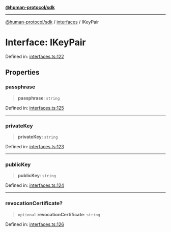 [**@human-protocol/sdk**](../../README.md)

***

[@human-protocol/sdk](../../modules.md) / [interfaces](../README.md) / IKeyPair

# Interface: IKeyPair

Defined in: [interfaces.ts:122](https://github.com/humanprotocol/human-protocol/blob/1734b59e7e953d1f62f13e75c8f7b7ab4bddec76/packages/sdk/typescript/human-protocol-sdk/src/interfaces.ts#L122)

## Properties

### passphrase

> **passphrase**: `string`

Defined in: [interfaces.ts:125](https://github.com/humanprotocol/human-protocol/blob/1734b59e7e953d1f62f13e75c8f7b7ab4bddec76/packages/sdk/typescript/human-protocol-sdk/src/interfaces.ts#L125)

***

### privateKey

> **privateKey**: `string`

Defined in: [interfaces.ts:123](https://github.com/humanprotocol/human-protocol/blob/1734b59e7e953d1f62f13e75c8f7b7ab4bddec76/packages/sdk/typescript/human-protocol-sdk/src/interfaces.ts#L123)

***

### publicKey

> **publicKey**: `string`

Defined in: [interfaces.ts:124](https://github.com/humanprotocol/human-protocol/blob/1734b59e7e953d1f62f13e75c8f7b7ab4bddec76/packages/sdk/typescript/human-protocol-sdk/src/interfaces.ts#L124)

***

### revocationCertificate?

> `optional` **revocationCertificate**: `string`

Defined in: [interfaces.ts:126](https://github.com/humanprotocol/human-protocol/blob/1734b59e7e953d1f62f13e75c8f7b7ab4bddec76/packages/sdk/typescript/human-protocol-sdk/src/interfaces.ts#L126)
